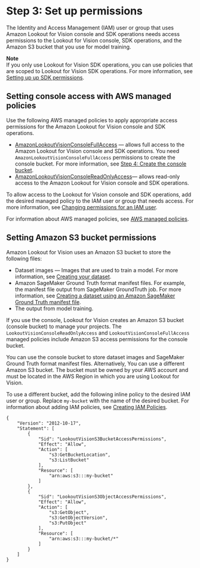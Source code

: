 # Step 3: Set up permissions<a name="su-setup-permissions"></a>

The Identity and Access Management \(IAM\) user or group that uses Amazon Lookout for Vision console and SDK operations needs access permissions to the Lookout for Vision console, SDK operations, and the Amazon S3 bucket that you use for model training\. 

**Note**  
If you only use Lookout for Vision SDK operations, you can use policies that are scoped to Lookout for Vision SDK operations\. For more information, see [ Setting up up SDK permissions](su-sdk-permissions.md)\. 

## Setting console access with AWS managed policies<a name="su-console-managed-policies"></a>

Use the following AWS managed policies to apply appropriate access permissions for the Amazon Lookout for Vision console and SDK operations\. 
+ [AmazonLookoutVisionConsoleFullAccess](security-iam-awsmanpol.md#security-iam-awsmanpol-AmazonLookoutVisionConsoleFullAccess) — allows full access to the Amazon Lookout for Vision console and SDK operations\. You need `AmazonLookoutVisionConsoleFullAccess` permissions to create the console bucket\. For more information, see [Step 4: Create the console bucket](su-create-console-bucket.md)\.
+ [AmazonLookoutVisionConsoleReadOnlyAccess](security-iam-awsmanpol.md#security-iam-awsmanpol-AmazonLookoutVisionConsoleReadOnlyAccess)— allows read\-only access to the Amazon Lookout for Vision console and SDK operations\.

 

To allow access to the Lookout for Vision console and SDK operations, add the desired managed policy to the IAM user or group that needs access\. For more information, see [Changing permissions for an IAM user](https://docs.aws.amazon.com/IAM/latest/UserGuide/id_users_change-permissions.html#users_change_permissions-add-console)\. 



For information about AWS managed policies, see [AWS managed policies](https://docs.aws.amazon.com/IAM/latest/UserGuide/access_policies_managed-vs-inline.html#aws-managed-policies)\.

## Setting Amazon S3 bucket permissions<a name="su-non-console-buckets"></a>

Amazon Lookout for Vision uses an Amazon S3 bucket to store the following files: 
+ Dataset images — Images that are used to train a model\. For more information, see [Creating your dataset](model-create-dataset.md)\.
+ Amazon SageMaker Ground Truth format manifest files\. For example, the manifest file output from SageMaker GroundTruth job\. For more information, see [Creating a dataset using an Amazon SageMaker Ground Truth manifest file](create-dataset-ground-truth.md)\.
+ The output from model training\.

If you use the console, Lookout for Vision creates an Amazon S3 bucket \(console bucket\) to manage your projects\. The `LookoutVisionConsoleReadOnlyAccess` and `LookoutVisionConsoleFullAccess` managed policies include Amazon S3 access permissions for the console bucket\.  

You can use the console bucket to store dataset images and SageMaker Ground Truth format manifest files\. Alternatively, You can use a different Amazon S3 bucket\. The bucket must be owned by your AWS account and must be located in the AWS Region in which you are using Lookout for Vision\. 

To use a different bucket, add the following inline policy to the desired IAM user or group\. Replace `my-bucket` with the name of the desired bucket\. For information about adding IAM policies, see [Creating IAM Policies](https://docs.aws.amazon.com/IAM/latest/UserGuide/access_policies_create.html)\.

```
{
    "Version": "2012-10-17",
    "Statement": [
        {
            "Sid": "LookoutVisionS3BucketAccessPermissions",
            "Effect": "Allow",
            "Action": [
                "s3:GetBucketLocation",
                "s3:ListBucket"
            ],            
            "Resource": [
                "arn:aws:s3:::my-bucket"
            ]
        },
        {
            "Sid": "LookoutVisionS3ObjectAccessPermissions",
            "Effect": "Allow",
            "Action": [
                "s3:GetObject",
                "s3:GetObjectVersion",
                "s3:PutObject"
            ],
            "Resource": [
                "arn:aws:s3:::my-bucket/*"
            ]
        }
    ]
}
```